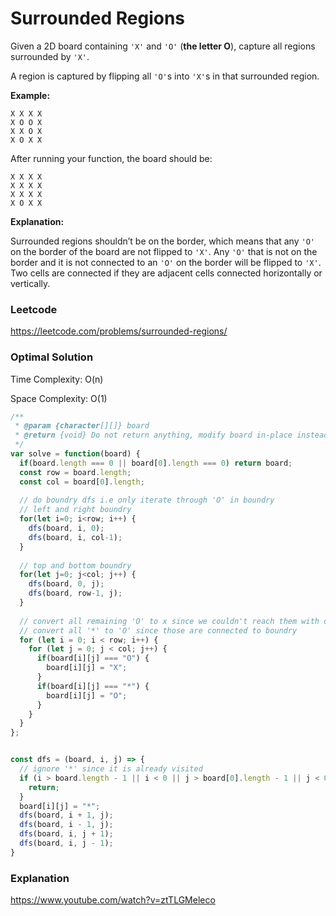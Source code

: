 # Surrounded Regions

Given a 2D board containing `'X'` and `'O'` (**the letter O**), capture all regions surrounded by `'X'`.

A region is captured by flipping all `'O'`s into `'X'`s in that surrounded region.

**Example:**

```
X X X X
X O O X
X X O X
X O X X
```

After running your function, the board should be:

```
X X X X
X X X X
X X X X
X O X X
```

**Explanation:**

Surrounded regions shouldn’t be on the border, which means that any `'O'` on the border of the board are not flipped to `'X'`. Any `'O'` that is not on the border and it is not connected to an `'O'` on the border will be flipped to `'X'`. Two cells are connected if they are adjacent cells connected horizontally or vertically.



### Leetcode

https://leetcode.com/problems/surrounded-regions/



### Optimal Solution

Time Complexity: O(n)

Space Complexity: O(1)

```js
/**
 * @param {character[][]} board
 * @return {void} Do not return anything, modify board in-place instead.
 */
var solve = function(board) {
  if(board.length === 0 || board[0].length === 0) return board;
  const row = board.length;
  const col = board[0].length;
  
  // do boundry dfs i.e only iterate through 'O' in boundry
  // left and right boundry
  for(let i=0; i<row; i++) {
    dfs(board, i, 0);
    dfs(board, i, col-1);
  }
  
  // top and bottom boundry
  for(let j=0; j<col; j++) {
    dfs(board, 0, j);
    dfs(board, row-1, j);
  }
  
  // convert all remaining 'O' to x since we couldn't reach them with dfs
  // convert all '*' to 'O' since those are connected to boundry
  for (let i = 0; i < row; i++) {
    for (let j = 0; j < col; j++) {
      if(board[i][j] === "O") {
        board[i][j] = "X";
      }
      if(board[i][j] === "*") {
        board[i][j] = "O";
      }
    }
  }
};


const dfs = (board, i, j) => {
  // ignore '*' since it is already visited
  if (i > board.length - 1 || i < 0 || j > board[0].length - 1 || j < 0 || board[i][j] === "*" || board[i][j] === "X") {
    return;
  }
  board[i][j] = "*";
  dfs(board, i + 1, j);
  dfs(board, i - 1, j);
  dfs(board, i, j + 1);
  dfs(board, i, j - 1);
}
```



### Explanation

https://www.youtube.com/watch?v=ztTLGMeleco